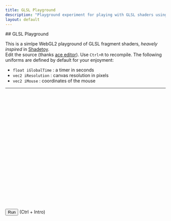 ```yaml
---
title: GLSL Playground
description: "Playground experiment for playing with GLSL shaders using WebGL2"
layout: default
---
```

<script src="libs/ace/ace.js" type="text/javascript" charset="utf-8"></script>
<script src="glsl-playground.js" type="module"></script>

<div class="my-4">

<div markdown="1">
## GLSL Playground

This is a simlpe WebGL2 playground of GLSL fragment shaders, *heavely inspired* in [Shadetoy](https://shadertoy.com").  
Edit the source (thanks [ace editor](https://ace.c9.io/)). Use `Ctrl+R`  to recompile. The following uniforms are defined by default for your enjoyment:
* `float iGlobalTime` : a timer in seconds
* `vec2 iResolution` : canvas resolution in pixels
* `vec2 iMouse` : coordinates of the mouse  

--- 
</div>

<div class="w-100" id="editor" style="height:350px;"></div>

<button type="button" id="run_button">Run</button> (Ctrl + Intro)
<br />
<canvas class="w-100" height="400px" id='glcanvas' style='background-color: red;'></canvas>

</div> 